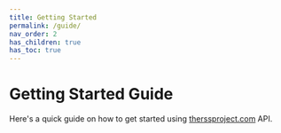 ```yaml
---
title: Getting Started
permalink: /guide/
nav_order: 2
has_children: true
has_toc: true
---
```


# Getting Started Guide

Here's a quick guide on how to get started using [therssproject.com](https://therssproject.com) API. 
